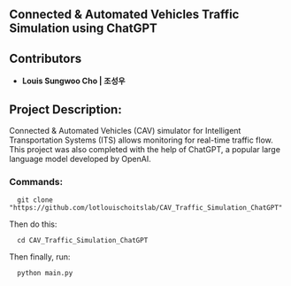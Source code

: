 ## Connected & Automated Vehicles Traffic Simulation using ChatGPT

## Contributors
- **Louis Sungwoo Cho | 조성우**

## Project Description:
Connected & Automated Vehicles (CAV) simulator for Intelligent Transportation Systems (ITS) allows monitoring for real-time traffic flow. This project was also completed with the help of ChatGPT, a popular large language model developed by OpenAI. 

### Commands:
      git clone "https://github.com/lotlouischoitslab/CAV_Traffic_Simulation_ChatGPT"
      
   Then do this:
   
      cd CAV_Traffic_Simulation_ChatGPT
      
   Then finally, run:
      
      python main.py

